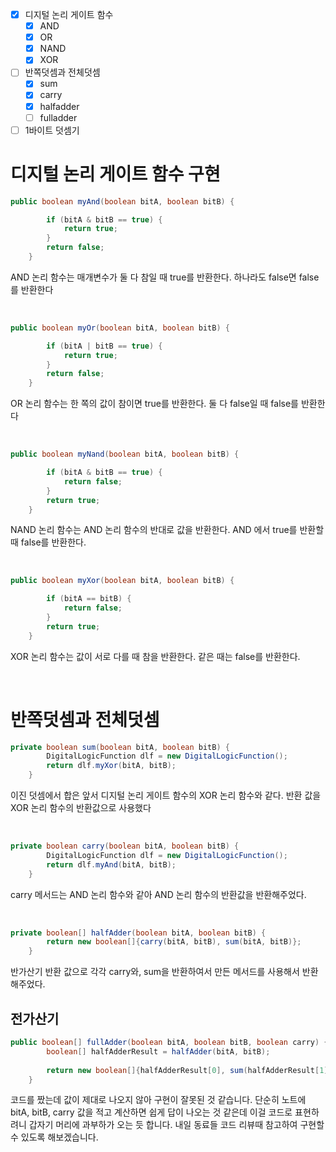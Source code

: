- [x] 디지털 논리 게이트 함수
  - [x] AND
  - [x] OR
  - [x] NAND
  - [x] XOR
- [ ] 반쪽덧셈과 전체덧셈
  - [x] sum
  - [x] carry
  - [x] halfadder
  - [ ] fulladder
- [ ] 1바이트 덧셈기

# 디지털 논리 게이트 함수 구현

```java
public boolean myAnd(boolean bitA, boolean bitB) {

        if (bitA & bitB == true) {
            return true;
        }
        return false;
    }
```
<p>
AND 논리 함수는 매개변수가 둘 다 참일 때 true를 반환한다. 하나라도 false면 false를 반환한다
</p>

<br>

```java
public boolean myOr(boolean bitA, boolean bitB) {

        if (bitA | bitB == true) {
            return true;
        }
        return false;
    }
```
<p>
OR 논리 함수는 한 쪽의 값이 참이면 true를 반환한다. 둘 다 false일 때 false를 반환한다
</p>

<br>

```java
public boolean myNand(boolean bitA, boolean bitB) {

        if (bitA & bitB == true) {
            return false;
        }
        return true;
    }
```

<p>
NAND 논리 함수는 AND 논리 함수의 반대로 값을 반환한다. AND 에서 true를 반환할 때 false를 반환한다.
</p>

<br>

```java
public boolean myXor(boolean bitA, boolean bitB) {

        if (bitA == bitB) {
            return false;
        }
        return true;
    }
```

<p>
XOR 논리 함수는 값이 서로 다를 때 참을 반환한다. 같은 때는 false를 반환한다.
</p>

<br>

# 반쪽덧셈과 전체덧셈

```java
private boolean sum(boolean bitA, boolean bitB) {
        DigitalLogicFunction dlf = new DigitalLogicFunction();
        return dlf.myXor(bitA, bitB);
    }
```

<p>
이진 덧셈에서 합은 앞서 디지털 논리 게이트 함수의 XOR 논리 함수와 같다. 반환 값을 XOR 논리 함수의 반환값으로 사용했다
</p>

<br>

```java
private boolean carry(boolean bitA, boolean bitB) {
        DigitalLogicFunction dlf = new DigitalLogicFunction();
        return dlf.myAnd(bitA, bitB);
    }
```

<p>
carry 메서드는 AND 논리 함수와 같아 AND 논리 함수의 반환값을 반환해주었다.
</p>

<br>

```java
private boolean[] halfAdder(boolean bitA, boolean bitB) {
        return new boolean[]{carry(bitA, bitB), sum(bitA, bitB)};
    }
```

<p>
반가산기 반환 값으로 각각 carry와, sum을 반환하여서 만든 메서드를 사용해서 반환해주었다.
</p>

## 전가산기

```java
public boolean[] fullAdder(boolean bitA, boolean bitB, boolean carry) {
        boolean[] halfAdderResult = halfAdder(bitA, bitB);
        
        return new boolean[]{halfAdderResult[0], sum(halfAdderResult[1], carry)};
    }
```

<p>
코드를 짰는데 값이 제대로 나오지 않아 구현이 잘못된 것 같습니다. 단순히 노트에 bitA, bitB, carry 값을 적고 계산하면 쉽게 답이 나오는 것 같은데 이걸 코드로 표현하려니 갑자기 머리에 과부하가 오는 듯 합니다. 내일 동료들 코드 리뷰때 참고하여 구현할 수 있도록 해보겠습니다.
</p>